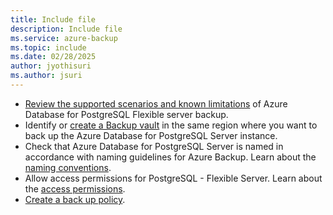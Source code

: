 ```yaml
---
title: Include file
description: Include file
ms.service: azure-backup
ms.topic: include
ms.date: 02/28/2025
author: jyothisuri
ms.author: jsuri
---
```




- [Review the supported scenarios and known limitations](../articles/backup/backup-azure-database-postgresql-flex-support-matrix.md) of Azure Database for PostgreSQL Flexible server backup.
- Identify or [create a Backup vault](../articles/backup/create-manage-backup-vault.md#create-a-backup-vault) in the same region where you want to back up the Azure Database for PostgreSQL Server instance.
- Check that Azure Database for PostgreSQL Server is named in accordance with naming guidelines for Azure Backup. Learn about the [naming conventions](/previous-versions/azure/postgresql/single-server/tutorial-design-database-using-azure-portal#create-an-azure-database-for-postgresql).
- Allow access permissions for PostgreSQL - Flexible Server. Learn about the [access permissions](../articles/backup/backup-azure-database-postgresql-flex-overview.md#azure-backup-authentication-with-the-postgresql-server).
- [Create a back up policy](../articles/backup/quick-backup-postgresql-flexible-server-portal.md).
